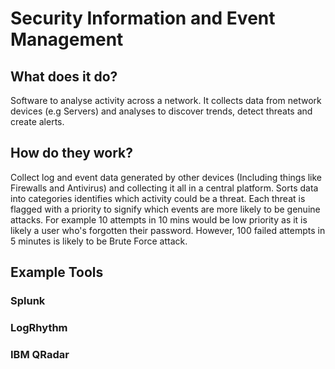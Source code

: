 # Security Information and Event Management
## What does it do?
Software to analyse activity across a network.
It collects data from network devices (e.g Servers) and analyses to discover trends, detect threats and create alerts.

## How do they work?
Collect log and event data generated by other devices (Including things like Firewalls and Antivirus) and collecting it all in a central platform.
Sorts data into categories identifies which activity could be a threat.
Each threat is flagged with a priority to signify which events are more likely to be genuine attacks.
For example 10 attempts in 10 mins would be low priority as it is likely a user who's forgotten their password. However, 100 failed attempts in 5 minutes is likely to be Brute Force attack.

## Example Tools
### Splunk

### LogRhythm

### IBM QRadar

